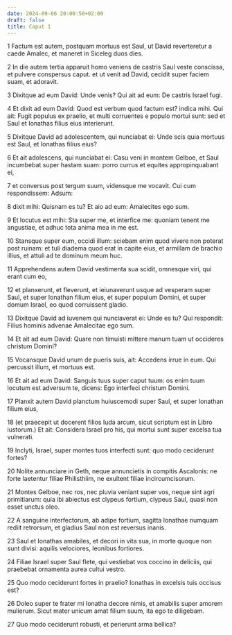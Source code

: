 ```yaml
---
date: 2024-09-06 20:00:50+02:00
draft: false
title: Caput 1
---
```





1 Factum est autem, postquam mortuus est Saul, ut David reverteretur a caede Amalec, et maneret in Siceleg duos dies.

2 In die autem tertia apparuit homo veniens de castris Saul veste conscissa, et pulvere conspersus caput. et ut venit ad David, cecidit super faciem suam, et adoravit.

3 Dixitque ad eum David: Unde venis? Qui ait ad eum: De castris Israel fugi.

4 Et dixit ad eum David: Quod est verbum quod factum est? indica mihi. Qui ait: Fugit populus ex praelio, et multi corruentes e populo mortui sunt: sed et Saul et Ionathas filius eius interierunt.

5 Dixitque David ad adolescentem, qui nunciabat ei: Unde scis quia mortuus est Saul, et Ionathas filius eius?

6 Et ait adolescens, qui nunciabat ei: Casu veni in montem Gelboe, et Saul incumbebat super hastam suam: porro currus et equites appropinquabant ei,

7 et conversus post tergum suum, vidensque me vocavit. Cui cum respondissem: Adsum:

8 dixit mihi: Quisnam es tu? Et aio ad eum: Amalecites ego sum.

9 Et locutus est mihi: Sta super me, et interfice me: quoniam tenent me angustiae, et adhuc tota anima mea in me est.

10 Stansque super eum, occidi illum: sciebam enim quod vivere non poterat post ruinam: et tuli diadema quod erat in capite eius, et armillam de brachio illius, et attuli ad te dominum meum huc.

11 Apprehendens autem David vestimenta sua scidit, omnesque viri, qui erant cum eo,

12 et planxerunt, et fleverunt, et ieiunaverunt usque ad vesperam super Saul, et super Ionathan filium eius, et super populum Domini, et super domum Israel, eo quod corruissent gladio.

13 Dixitque David ad iuvenem qui nunciaverat ei: Unde es tu? Qui respondit: Filius hominis advenae Amalecitae ego sum.

14 Et ait ad eum David: Quare non timuisti mittere manum tuam ut occideres christum Domini?

15 Vocansque David unum de pueris suis, ait: Accedens irrue in eum. Qui percussit illum, et mortuus est.

16 Et ait ad eum David: Sanguis tuus super caput tuum: os enim tuum locutum est adversum te, dicens: Ego interfeci christum Domini.

17 Planxit autem David planctum huiuscemodi super Saul, et super Ionathan filium eius,

18 (et praecepit ut docerent filios Iuda arcum, sicut scriptum est in Libro iustorum.) Et ait: Considera Israel pro his, qui mortui sunt super excelsa tua vulnerati.

19 Inclyti, Israel, super montes tuos interfecti sunt: quo modo ceciderunt fortes?

20 Nolite annunciare in Geth, neque annuncietis in compitis Ascalonis: ne forte laetentur filiae Philisthiim, ne exultent filiae incircumcisorum.

21 Montes Gelboe, nec ros, nec pluvia veniant super vos, neque sint agri primitiarum: quia ibi abiectus est clypeus fortium, clypeus Saul, quasi non esset unctus oleo.

22 A sanguine interfectorum, ab adipe fortium, sagitta Ionathae numquam rediit retrorsum, et gladius Saul non est reversus inanis.

23 Saul et Ionathas amabiles, et decori in vita sua, in morte quoque non sunt divisi: aquilis velociores, leonibus fortiores.

24 Filiae Israel super Saul flete, qui vestiebat vos coccino in deliciis, qui praebebat ornamenta aurea cultui vestro.

25 Quo modo ceciderunt fortes in praelio? Ionathas in excelsis tuis occisus est?

26 Doleo super te frater mi Ionatha decore nimis, et amabilis super amorem mulierum. Sicut mater unicum amat filium suum, ita ego te diligebam.

27 Quo modo ceciderunt robusti, et perierunt arma bellica?

